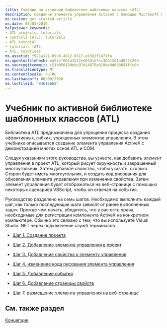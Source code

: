 ```yaml
---
title: Учебник по активной библиотеке шаблонных классов (ATL)
description: Создание элемента управления ActiveX с помощью Microsoft C++ и библиотеки активных шаблонов.
ms.custom: get-started-article
ms.date: 05/03/2019
helpviewer_keywords:
- ATL projects, tutorials
- controls [ATL], tutorials
- ATL tutorial
- tutorials [ATL]
- ATL, tutorials
ms.assetid: f921a121-09c8-4812-9317-e15b2f1471fa
ms.openlocfilehash: ea94cf061a3222ed03d1efcc3bb12d1ad027c26b
ms.sourcegitcommit: c21b05042debc97d14875e019ee9d698691ffc0b
ms.translationtype: MT
ms.contentlocale: ru-RU
ms.lasthandoff: 06/09/2020
ms.locfileid: "84616668"
---
```

# <a name="active-template-library-atl-tutorial"></a>Учебник по активной библиотеке шаблонных классов (ATL)

Библиотека ATL предназначена для упрощения процесса создания эффективных, гибких, упрощенных элементов управления. В этом учебнике описывается создание элемента управления ActiveX с демонстрацией многих основ ATL и COM.

Следуя указаниям этого руководства, вы узнаете, как добавить элемент управления в проект ATL, который рисует окружность и закрашенный многоугольник. Затем добавьте свойство, чтобы указать, сколько Сторон будет иметь многоугольник, и создать код рисования для обновления элемента управления при изменении свойства. Затем элемент управления будет отображаться на веб-странице с помощью некоторых сценариев VBScript, чтобы он отвечал на события.

Руководство разделено на семь шагов. Необходимо выполнить каждый шаг, как только последующие шаги зависят от ранее выполненных задач. Прежде чем начать, убедитесь, что у вас есть права, необходимые для регистрации компонента ActiveX на конкретном компьютере. Обычно это связано с тем, что вы используете Visual Studio .NET через подключение служб терминалов.

- [Шаг 1. Создание проекта](creating-the-project-atl-tutorial-part-1.md)

- [Шаг 2. Добавление элемента управления в проект](adding-a-control-atl-tutorial-part-2.md)

- [Шаг 3. Добавление свойства к элементу управления](adding-a-property-to-the-control-atl-tutorial-part-3.md)

- [Шаг 4. изменение кода рисования элемента управления](changing-the-drawing-code-atl-tutorial-part-4.md)

- [Шаг 5. Добавление события](adding-an-event-atl-tutorial-part-5.md)

- [Шаг 6. Добавление страницы свойств](adding-a-property-page-atl-tutorial-part-6.md)

- [Шаг 7. размещение элемента управления на веб-странице](putting-the-control-on-a-web-page-atl-tutorial-part-7.md)

## <a name="see-also"></a>См. также раздел

[Концепции](active-template-library-atl-concepts.md)
